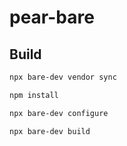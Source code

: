 # pear-bare

## Build

```sh
npx bare-dev vendor sync
``` 

```sh
npm install
```

```sh
npx bare-dev configure
```

```sh
npx bare-dev build
```
